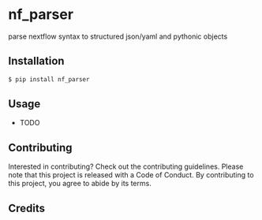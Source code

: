 # nf_parser

parse nextflow syntax to structured json/yaml and pythonic objects

## Installation

```bash
$ pip install nf_parser
```

## Usage

- TODO

## Contributing

Interested in contributing? Check out the contributing guidelines. Please note that this project is released with a Code of Conduct. By contributing to this project, you agree to abide by its terms.

## Credits

